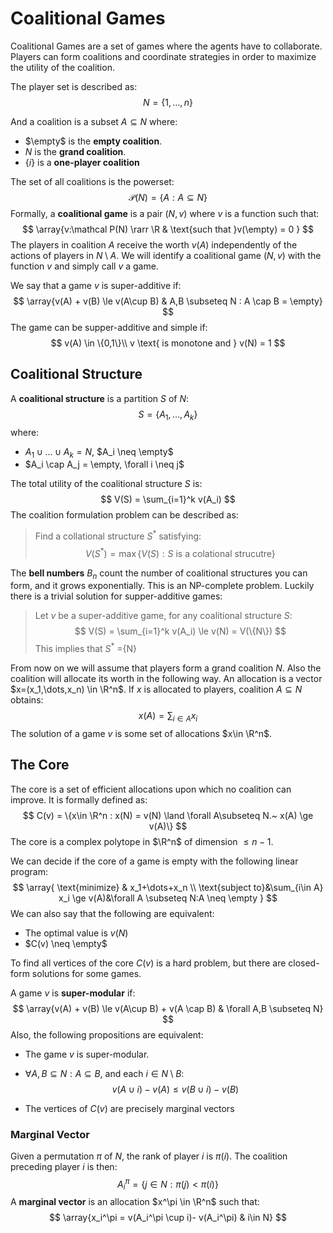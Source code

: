 # Coalitional Games

Coalitional Games are a set of games where the agents have to collaborate. Players can form coalitions and coordinate strategies in order to maximize the utility of the coalition.

The player set is described as:
$$
N =\{1,\dots,n\}
$$

And a coalition is a subset $A\subseteq N$ where:

- $\empty$ is the **empty coalition**.
- $N$ is the **grand coalition**.
- $\{i\}$ is a **one-player coalition**

The set of all coalitions is the powerset:
$$
\mathcal P(N) = \{A:A\subseteq N\}
$$
Formally, a **coalitional game** is a pair $(N,v)$ where $v$ is a function such that:
$$
\array{v:\mathcal P(N) \rarr \R & \text{such that }v(\empty) = 0 }
$$
The players in coalition $A$ receive the worth $v(A)$ independently of the actions of players in $N\setminus A$. We will identify a coalitional game $(N,v)$ with the function $v$ and simply call $v$ a game.

We say that a game $v$ is super-additive if:
$$
\array{v(A) + v(B) \le v(A\cup B) & A,B \subseteq N : A \cap B = \empty}
$$
The game can be supper-additive and simple if:
$$
v(A) \in \{0,1\}\\
v \text{ is monotone and } v(N) = 1
$$

 ## Coalitional Structure

A **coalitional structure** is a partition $S$ of $N$:
$$
S = \{A_1,\dots,A_k\}
$$
where:

- $A_1 \cup \dots\cup A_k = N$, $A_i \neq \empty$
- $A_i \cap A_j = \empty, \forall i \neq j$ 

The total utility of the coalitional structure $S$ is:
$$
V(S) = \sum_{i=1}^k  v(A_i)
$$
The coalition formulation problem can be described as:

> Find a collational structure $S^*$ satisfying:
> $$
> V(S^*) = \max\{V(S): S \text{ is a colational strucutre}\}
> $$

The **bell numbers** $B_n$ count the number of coalitional structures you can form, and it grows exponentially. This is an NP-complete problem. Luckily there is a trivial solution for supper-additive games:

> Let $v$ be a super-additive game, for any coalitional structure $S$:
> $$
> V(S) = \sum_{i=1}^k v(A_i) \le v(N) = V(\{N\})
> $$
> This implies that $S^*$ =\{N\}

From now on we will assume that players form a grand coalition $N$. Also the coalition will allocate its worth in the following way. An allocation is a vector $x=(x_1,\dots,x_n) \in \R^n$. If $x$ is allocated to players, coalition $A\subseteq N$ obtains:
$$
x(A) = \sum_{i\in A} x_i
$$
The solution of a game $v$ is some set of allocations $x\in \R^n$.

## The Core

The core is a set of efficient allocations upon which no coalition can improve. It is formally defined as:
$$
C(v) = \{x\in \R^n : x(N) = v(N) \land  \forall A\subseteq N.~ x(A) \ge v(A)\}
$$
The core is a complex polytope in $\R^n$ of dimension $\le n-1$.

We can decide if the core of a game is empty with the following linear program:
$$
\array{
\text{minimize} & x_1+\dots+x_n \\
\text{subject to}&\sum_{i\in A} x_i \ge v(A)&\forall A \subseteq N:A \neq \empty
}
$$
 We can also say that the following are equivalent:

- The optimal value is $v(N)$
- $C(v) \neq \empty$

To find all vertices of the core $C(v)$ is a hard problem, but there are closed-form solutions for some games.

A game $v$ is **super-modular** if:
$$
\array{v(A) + v(B) \le v(A\cup B) + v(A \cap B) & \forall A,B \subseteq N}
$$
 Also, the following propositions are equivalent:

- The game $v$ is super-modular.

- $\forall A,B \subseteq N: A \subseteq B$, and each $i \in N\setminus B$:
  $$
  v(A\cup i) - v(A) \le v(B\cup i)-v(B)
  $$

- The vertices of $C(v)$ are precisely marginal vectors

### Marginal Vector

Given a permutation $\pi$ of $N$, the rank of player $i$ is $\pi(i)$. The coalition preceding player $i$ is then:
$$
A_i^\pi = \{j\in N: \pi(j) < \pi(i)\}
$$
A **marginal vector** is an allocation $x^\pi \in \R^n$ such that:
$$
\array{x_i^\pi = v(A_i^\pi \cup i)- v(A_i^\pi) & i\in N}
$$




